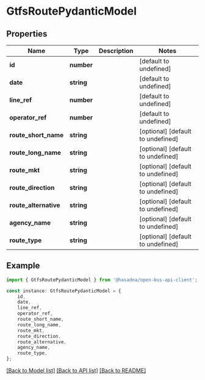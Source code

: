 # GtfsRoutePydanticModel


## Properties

Name | Type | Description | Notes
------------ | ------------- | ------------- | -------------
**id** | **number** |  | [default to undefined]
**date** | **string** |  | [default to undefined]
**line_ref** | **number** |  | [default to undefined]
**operator_ref** | **number** |  | [default to undefined]
**route_short_name** | **string** |  | [optional] [default to undefined]
**route_long_name** | **string** |  | [optional] [default to undefined]
**route_mkt** | **string** |  | [optional] [default to undefined]
**route_direction** | **string** |  | [optional] [default to undefined]
**route_alternative** | **string** |  | [optional] [default to undefined]
**agency_name** | **string** |  | [optional] [default to undefined]
**route_type** | **string** |  | [optional] [default to undefined]

## Example

```typescript
import { GtfsRoutePydanticModel } from '@hasadna/open-bus-api-client';

const instance: GtfsRoutePydanticModel = {
    id,
    date,
    line_ref,
    operator_ref,
    route_short_name,
    route_long_name,
    route_mkt,
    route_direction,
    route_alternative,
    agency_name,
    route_type,
};
```

[[Back to Model list]](../README.md#documentation-for-models) [[Back to API list]](../README.md#documentation-for-api-endpoints) [[Back to README]](../README.md)
